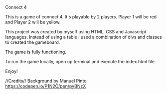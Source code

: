 Connect 4

This is a game of connect 4. It's playable by 2 players. Player 1 will be red and Player 2 will be yellow.

This project was created by myself using HTML, CSS and Javascript languages.
Instead of using a table I used a combination of divs and classes to created the gameboard.

The game is fully functioning.

To run the game locally, open up terminal and execute the index.html file.

Enjoy!

//Credits//
Background by Manuel Pinto
https://codepen.io/P1N2O/pen/pyBNzX
